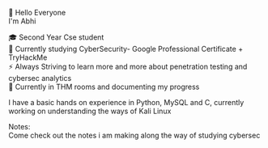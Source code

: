👋 Hello Everyone <br> I'm Abhi

🎓 Second Year Cse student <br> 🔐 Currently studying CyberSecurity- Google Professional Certificate + TryHackMe <br> ⚡ Always Striving to learn more and more about penetration testing and cybersec analytics <br> 📘 Currently in THM rooms and documenting my progress

I have a basic hands on experience in Python, MySQL and C, currently working on understanding the ways of Kali Linux

Notes: <br> Come check out the notes i am making along the way of studying cybersec
